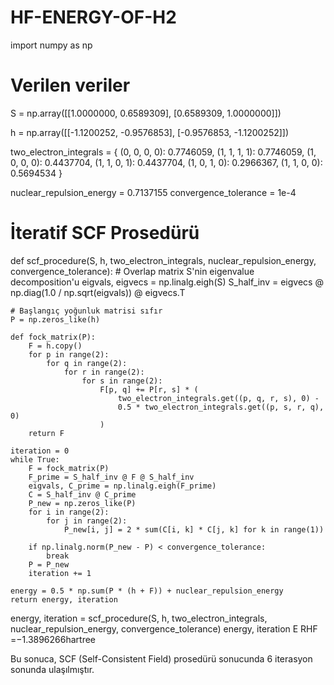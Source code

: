 # HF-ENERGY-OF-H2
import numpy as np

# Verilen veriler
S = np.array([[1.0000000, 0.6589309],
              [0.6589309, 1.0000000]])

h = np.array([[-1.1200252, -0.9576853],
              [-0.9576853, -1.1200252]])

two_electron_integrals = {
    (0, 0, 0, 0): 0.7746059,
    (1, 1, 1, 1): 0.7746059,
    (1, 0, 0, 0): 0.4437704,
    (1, 1, 0, 1): 0.4437704,
    (1, 0, 1, 0): 0.2966367,
    (1, 1, 0, 0): 0.5694534
}

nuclear_repulsion_energy = 0.7137155
convergence_tolerance = 1e-4

# İteratif SCF Prosedürü
def scf_procedure(S, h, two_electron_integrals, nuclear_repulsion_energy, convergence_tolerance):
    # Overlap matrix S'nin eigenvalue decomposition'u
    eigvals, eigvecs = np.linalg.eigh(S)
    S_half_inv = eigvecs @ np.diag(1.0 / np.sqrt(eigvals)) @ eigvecs.T

    # Başlangıç yoğunluk matrisi sıfır
    P = np.zeros_like(h)

    def fock_matrix(P):
        F = h.copy()
        for p in range(2):
            for q in range(2):
                for r in range(2):
                    for s in range(2):
                        F[p, q] += P[r, s] * (
                            two_electron_integrals.get((p, q, r, s), 0) -
                            0.5 * two_electron_integrals.get((p, s, r, q), 0)
                        )
        return F

    iteration = 0
    while True:
        F = fock_matrix(P)
        F_prime = S_half_inv @ F @ S_half_inv
        eigvals, C_prime = np.linalg.eigh(F_prime)
        C = S_half_inv @ C_prime
        P_new = np.zeros_like(P)
        for i in range(2):
            for j in range(2):
                P_new[i, j] = 2 * sum(C[i, k] * C[j, k] for k in range(1))

        if np.linalg.norm(P_new - P) < convergence_tolerance:
            break
        P = P_new
        iteration += 1

    energy = 0.5 * np.sum(P * (h + F)) + nuclear_repulsion_energy
    return energy, iteration

energy, iteration = scf_procedure(S, h, two_electron_integrals, nuclear_repulsion_energy, convergence_tolerance)
energy, iteration
E 
RHF
​
 =−1.3896266hartree

Bu sonuca, SCF (Self-Consistent Field) prosedürü sonucunda 6 iterasyon sonunda ulaşılmıştır.
